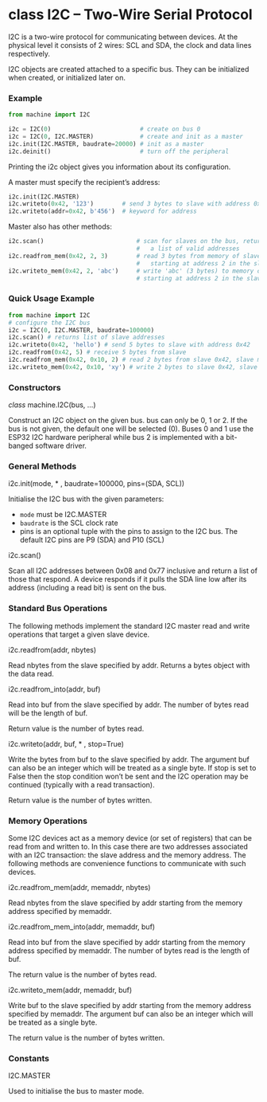 # class I2C – Two-Wire Serial Protocol

I2C is a two-wire protocol for communicating between devices. At the physical level it consists of 2 wires: SCL and SDA, the clock and data lines respectively.

I2C objects are created attached to a specific bus. They can be initialized when created, or initialized later on.

### Example

```python
from machine import I2C

i2c = I2C(0)                         # create on bus 0
i2c = I2C(0, I2C.MASTER)             # create and init as a master
i2c.init(I2C.MASTER, baudrate=20000) # init as a master
i2c.deinit()                         # turn off the peripheral
```

Printing the i2c object gives you information about its configuration.

A master must specify the recipient’s address:

```python
i2c.init(I2C.MASTER)
i2c.writeto(0x42, '123')        # send 3 bytes to slave with address 0x42
i2c.writeto(addr=0x42, b'456')  # keyword for address
```

Master also has other methods:

```python
i2c.scan()                          # scan for slaves on the bus, returning
                                    #   a list of valid addresses
i2c.readfrom_mem(0x42, 2, 3)        # read 3 bytes from memory of slave 0x42,
                                    #   starting at address 2 in the slave
i2c.writeto_mem(0x42, 2, 'abc')     # write 'abc' (3 bytes) to memory of slave 0x42
                                    # starting at address 2 in the slave, timeout after 1 second
```

### Quick Usage Example

```python
from machine import I2C
# configure the I2C bus
i2c = I2C(0, I2C.MASTER, baudrate=100000)
i2c.scan() # returns list of slave addresses
i2c.writeto(0x42, 'hello') # send 5 bytes to slave with address 0x42
i2c.readfrom(0x42, 5) # receive 5 bytes from slave
i2c.readfrom_mem(0x42, 0x10, 2) # read 2 bytes from slave 0x42, slave memory 0x10
i2c.writeto_mem(0x42, 0x10, 'xy') # write 2 bytes to slave 0x42, slave memory 0x10
```

### Constructors

<class><i>class</i> machine.I2C(bus, ...)</class>

Construct an I2C object on the given bus. bus can only be 0, 1 or 2. If the bus is not given, the default one will be selected (0). Buses 0 and 1 use the ESP32 I2C hardware peripheral while bus 2 is implemented with a bit-banged software driver.

### General Methods

<function>i2c.init(mode, * , baudrate=100000, pins=(SDA, SCL))</function>

Initialise the I2C bus with the given parameters:

- ``mode`` must be <constant>I2C.MASTER</constant>
- ``baudrate`` is the SCL clock rate
- pins is an optional tuple with the pins to assign to the I2C bus. The default I2C pins are P9 (SDA) and P10 (SCL)

<function>i2c.scan()</function>

Scan all I2C addresses between 0x08 and 0x77 inclusive and return a list of those that respond. A device responds if it pulls the SDA line low after its address (including a read bit) is sent on the bus.

### Standard Bus Operations
The following methods implement the standard I2C master read and write operations that target a given slave device.

<function>i2c.readfrom(addr, nbytes)</function>

Read nbytes from the slave specified by addr. Returns a bytes object with the data read.

<function>i2c.readfrom_into(addr, buf)</function>

Read into buf from the slave specified by addr. The number of bytes read will be the length of buf.

Return value is the number of bytes read.

<function>i2c.writeto(addr, buf, * , stop=True)</function>

Write the bytes from buf to the slave specified by addr. The argument buf can also be an integer which will be treated as a single byte. If stop is set to False then the stop condition won’t be sent and the I2C operation may be continued (typically with a read transaction).

Return value is the number of bytes written.

### Memory Operations

Some I2C devices act as a memory device (or set of registers) that can be read from and written to. In this case there are two addresses associated with an I2C transaction: the slave address and the memory address. The following methods are convenience functions to communicate with such devices.

<function>i2c.readfrom_mem(addr, memaddr, nbytes)</function>

Read nbytes from the slave specified by addr starting from the memory address specified by memaddr.

<function>i2c.readfrom_mem_into(addr, memaddr, buf)</function>

Read into buf from the slave specified by addr starting from the memory address specified by memaddr. The number of bytes read is the length of buf.

The return value is the number of bytes read.

<function>i2c.writeto_mem(addr, memaddr, buf)</function>

Write buf to the slave specified by addr starting from the memory address specified by memaddr. The argument buf can also be an integer which will be treated as a single byte.

The return value is the number of bytes written.

### Constants

<constant>I2C.MASTER</constant>

Used to initialise the bus to master mode.

